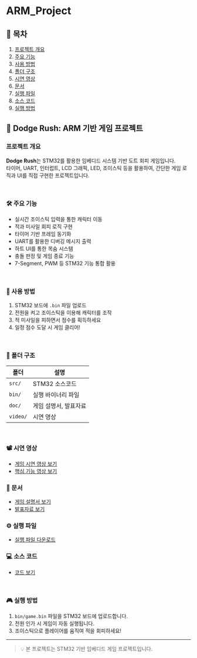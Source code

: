 # ARM_Project

## 📌 목차
1. [프로젝트 개요](#dodge-rush-arm-기반-게임-프로젝트)
2. [주요 기능](#-주요-기능)
3. [사용 방법](#-사용-방법)
4. [폴더 구조](#-폴더-구조)
5. [시연 영상](#️-시연-영상)
6. [문서](#-문서)
7. [실행 파일](#-실행-파일)
8. [소스 코드](#-소스-코드)
9. [실행 방법](#-실행-방법)


## 🚀 Dodge Rush: ARM 기반 게임 프로젝트

### 프로젝트 개요
**Dodge Rush**는 STM32를 활용한 임베디드 시스템 기반 도트 회피 게임입니다.  
타이머, UART, 인터럽트, LCD 그래픽, LED, 조이스틱 등을 활용하여, 간단한 게임 로직과 UI를 직접 구현한 프로젝트입니다.

<br>

### 🛠 주요 기능
- 실시간 조이스틱 입력을 통한 캐릭터 이동
- 적과 미사일 회피 로직 구현
- 타이머 기반 프레임 동기화
- UART를 활용한 디버깅 메시지 출력
- 하트 UI를 통한 목숨 시스템
- 충돌 판정 및 게임 종료 기능
- 7-Segment, PWM 등 STM32 기능 통합 활용
 
<br>

### 🔧 사용 방법
1. STM32 보드에 `.bin` 파일 업로드
2. 전원을 켜고 조이스틱을 이용해 캐릭터를 조작
3. 적 미사일을 피하면서 점수를 획득하세요
4. 일정 점수 도달 시 게임 클리어!

<br>

### 📁 폴더 구조
| 폴더 | 설명 |
|------|------|
| `src/`   | STM32 소스코드 |
| `bin/`   | 실행 바이너리 파일 |
| `doc/`   | 게임 설명서, 발표자료 |
| `video/` | 시연 영상 |

<br>

### 📽️ 시연 영상
-  [게임 시연 영상 보기](video/임도엽_시연영상.mp4)
-  [핵심 기능 영상 보기](video/임도엽_핵심영상.mp4)


### 📄 문서
- [게임 설명서 보기](doc/임도엽_게임설명서_v1.pdf)
- [발표자료 보기](doc/임도엽_발표자료.pdf)


### ⚙️ 실행 파일
- [실행 파일 다운로드](bin/임도엽_실행파일.bin)


### 💻 소스 코드
- [코드 보기](src/)

<br>

### 🎮 실행 방법
1. `bin/game.bin` 파일을 STM32 보드에 업로드합니다.
2. 전원 인가 시 게임이 자동 실행됩니다.
3. 조이스틱으로 플레이어를 움직여 적을 회피하세요!

---

> 💡 본 프로젝트는 STM32 기반 임베디드 게임 프로젝트입니다.
